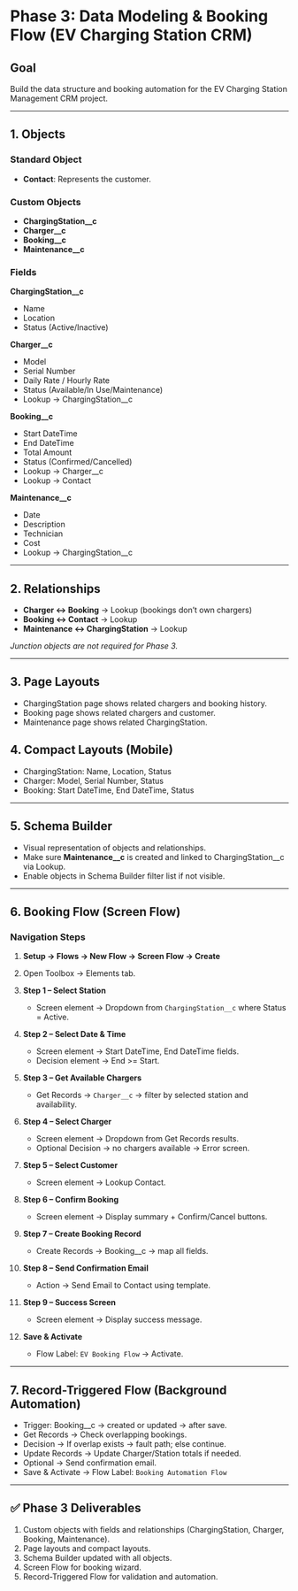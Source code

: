 # Phase 3: Data Modeling & Booking Flow (EV Charging Station CRM)

## Goal

Build the data structure and booking automation for the EV Charging Station Management CRM project.

---

## 1. Objects

### Standard Object

* **Contact**: Represents the customer.

### Custom Objects

* **ChargingStation\_\_c**
* **Charger\_\_c**
* **Booking\_\_c**
* **Maintenance\_\_c**

### Fields

**ChargingStation\_\_c**

* Name
* Location
* Status (Active/Inactive)

**Charger\_\_c**

* Model
* Serial Number
* Daily Rate / Hourly Rate
* Status (Available/In Use/Maintenance)
* Lookup → ChargingStation\_\_c

**Booking\_\_c**

* Start DateTime
* End DateTime
* Total Amount
* Status (Confirmed/Cancelled)
* Lookup → Charger\_\_c
* Lookup → Contact

**Maintenance\_\_c**

* Date
* Description
* Technician
* Cost
* Lookup → ChargingStation\_\_c

---

## 2. Relationships

* **Charger ↔ Booking** → Lookup (bookings don’t own chargers)
* **Booking ↔ Contact** → Lookup
* **Maintenance ↔ ChargingStation** → Lookup

*Junction objects are not required for Phase 3.*

---

## 3. Page Layouts

* ChargingStation page shows related chargers and booking history.
* Booking page shows related chargers and customer.
* Maintenance page shows related ChargingStation.

## 4. Compact Layouts (Mobile)

* ChargingStation: Name, Location, Status
* Charger: Model, Serial Number, Status
* Booking: Start DateTime, End DateTime, Status

---

## 5. Schema Builder

* Visual representation of objects and relationships.
* Make sure **Maintenance\_\_c** is created and linked to ChargingStation\_\_c via Lookup.
* Enable objects in Schema Builder filter list if not visible.

---

## 6. Booking Flow (Screen Flow)

### Navigation Steps

1. **Setup → Flows → New Flow → Screen Flow → Create**
2. Open Toolbox → Elements tab.
3. **Step 1 – Select Station**

   * Screen element → Dropdown from `ChargingStation__c` where Status = Active.
4. **Step 2 – Select Date & Time**

   * Screen element → Start DateTime, End DateTime fields.
   * Decision element → End >= Start.
5. **Step 3 – Get Available Chargers**

   * Get Records → `Charger__c` → filter by selected station and availability.
6. **Step 4 – Select Charger**

   * Screen element → Dropdown from Get Records results.
   * Optional Decision → no chargers available → Error screen.
7. **Step 5 – Select Customer**

   * Screen element → Lookup Contact.
8. **Step 6 – Confirm Booking**

   * Screen element → Display summary + Confirm/Cancel buttons.
9. **Step 7 – Create Booking Record**

   * Create Records → Booking\_\_c → map all fields.
10. **Step 8 – Send Confirmation Email**

    * Action → Send Email to Contact using template.
11. **Step 9 – Success Screen**

    * Screen element → Display success message.
12. **Save & Activate**

    * Flow Label: `EV Booking Flow` → Activate.

---

## 7. Record-Triggered Flow (Background Automation)

* Trigger: Booking\_\_c → created or updated → after save.
* Get Records → Check overlapping bookings.
* Decision → If overlap exists → fault path; else continue.
* Update Records → Update Charger/Station totals if needed.
* Optional → Send confirmation email.
* Save & Activate → Flow Label: `Booking Automation Flow`

---

## ✅ Phase 3 Deliverables

1. Custom objects with fields and relationships (ChargingStation, Charger, Booking, Maintenance).
2. Page layouts and compact layouts.
3. Schema Builder updated with all objects.
4. Screen Flow for booking wizard.
5. Record-Triggered Flow for validation and automation.

